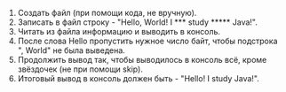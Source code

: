 1. Создать файл (при помощи кода, не вручную).
2. Записать в файл строку - "Hello, World! I *** study ***** Java!".
3. Читать из файла информацию и выводить в консоль.
4. После слова Hello пропустить нужное число байт, чтобы подстрока ", World" не была выведена.
5. Продолжить вывод так, чтобы выводилось в консоль всё, кроме звёздочек (не при помощи skip).
6. Итоговый вывод в консоль должен быть - "Hello! I study Java!".